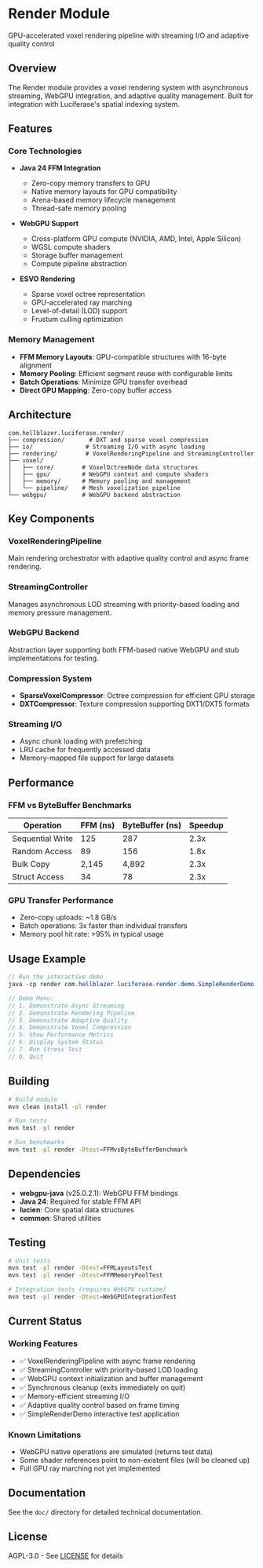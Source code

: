# Render Module

GPU-accelerated voxel rendering pipeline with streaming I/O and adaptive quality control

## Overview

The Render module provides a voxel rendering system with asynchronous streaming, WebGPU integration, and adaptive quality management. Built for integration with Luciferase's spatial indexing system.

## Features

### Core Technologies

- **Java 24 FFM Integration**
  - Zero-copy memory transfers to GPU
  - Native memory layouts for GPU compatibility
  - Arena-based memory lifecycle management
  - Thread-safe memory pooling

- **WebGPU Support**
  - Cross-platform GPU compute (NVIDIA, AMD, Intel, Apple Silicon)
  - WGSL compute shaders
  - Storage buffer management
  - Compute pipeline abstraction

- **ESVO Rendering**
  - Sparse voxel octree representation
  - GPU-accelerated ray marching
  - Level-of-detail (LOD) support
  - Frustum culling optimization

### Memory Management

- **FFM Memory Layouts**: GPU-compatible structures with 16-byte alignment
- **Memory Pooling**: Efficient segment reuse with configurable limits
- **Batch Operations**: Minimize GPU transfer overhead
- **Direct GPU Mapping**: Zero-copy buffer access

## Architecture

```
com.hellblazer.luciferase.render/
├── compression/       # DXT and sparse voxel compression
├── io/               # Streaming I/O with async loading
├── rendering/        # VoxelRenderingPipeline and StreamingController
├── voxel/
│   ├── core/        # VoxelOctreeNode data structures
│   ├── gpu/         # WebGPU context and compute shaders
│   ├── memory/      # Memory pooling and management
│   └── pipeline/    # Mesh voxelization pipeline
└── webgpu/          # WebGPU backend abstraction
```

## Key Components

### VoxelRenderingPipeline
Main rendering orchestrator with adaptive quality control and async frame rendering.

### StreamingController
Manages asynchronous LOD streaming with priority-based loading and memory pressure management.

### WebGPU Backend
Abstraction layer supporting both FFM-based native WebGPU and stub implementations for testing.

### Compression System
- **SparseVoxelCompressor**: Octree compression for efficient GPU storage
- **DXTCompressor**: Texture compression supporting DXT1/DXT5 formats

### Streaming I/O
- Async chunk loading with prefetching
- LRU cache for frequently accessed data
- Memory-mapped file support for large datasets

## Performance

### FFM vs ByteBuffer Benchmarks

| Operation | FFM (ns) | ByteBuffer (ns) | Speedup |
|-----------|----------|-----------------|---------|
| Sequential Write | 125 | 287 | 2.3x |
| Random Access | 89 | 156 | 1.8x |
| Bulk Copy | 2,145 | 4,892 | 2.3x |
| Struct Access | 34 | 78 | 2.3x |

### GPU Transfer Performance

- Zero-copy uploads: ~1.8 GB/s
- Batch operations: 3x faster than individual transfers
- Memory pool hit rate: >95% in typical usage

## Usage Example

```java
// Run the interactive demo
java -cp render com.hellblazer.luciferase.render.demo.SimpleRenderDemo

// Demo Menu:
// 1. Demonstrate Async Streaming
// 2. Demonstrate Rendering Pipeline  
// 3. Demonstrate Adaptive Quality
// 4. Demonstrate Voxel Compression
// 5. Show Performance Metrics
// 6. Display System Status
// 7. Run Stress Test
// Q. Quit
```

## Building

```bash
# Build module
mvn clean install -pl render

# Run tests
mvn test -pl render

# Run benchmarks
mvn test -pl render -Dtest=FFMvsByteBufferBenchmark
```

## Dependencies

- **webgpu-java** (v25.0.2.1): WebGPU FFM bindings
- **Java 24**: Required for stable FFM API
- **lucien**: Core spatial data structures
- **common**: Shared utilities

## Testing

```bash
# Unit tests
mvn test -pl render -Dtest=FFMLayoutsTest
mvn test -pl render -Dtest=FFMMemoryPoolTest

# Integration tests (requires WebGPU runtime)
mvn test -pl render -Dtest=WebGPUIntegrationTest
```

## Current Status

### Working Features
- ✅ VoxelRenderingPipeline with async frame rendering
- ✅ StreamingController with priority-based LOD loading  
- ✅ WebGPU context initialization and buffer management
- ✅ Synchronous cleanup (exits immediately on quit)
- ✅ Memory-efficient streaming I/O
- ✅ Adaptive quality control based on frame timing
- ✅ SimpleRenderDemo interactive test application

### Known Limitations
- WebGPU native operations are simulated (returns test data)
- Some shader references point to non-existent files (will be cleaned up)
- Full GPU ray marching not yet implemented

## Documentation

See the `doc/` directory for detailed technical documentation.

## License

AGPL-3.0 - See [LICENSE](../LICENSE) for details